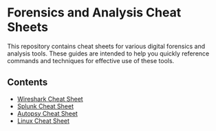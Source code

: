 # Forensics and Analysis Cheat Sheets

This repository contains cheat sheets for various digital forensics and analysis tools. These guides are intended to help you quickly reference commands and techniques for effective use of these tools.

## Contents

- [Wireshark Cheat Sheet](Wireshark/wireshark-cheat-sheet.md)
- [Splunk Cheat Sheet](Splunk/splunk-cheat-sheet.md)
- [Autopsy Cheat Sheet](Autopsy/autopsy-cheat-sheet.md)
- [Linux Cheat Sheet](Linux/linux-cheat-sheet.md)
